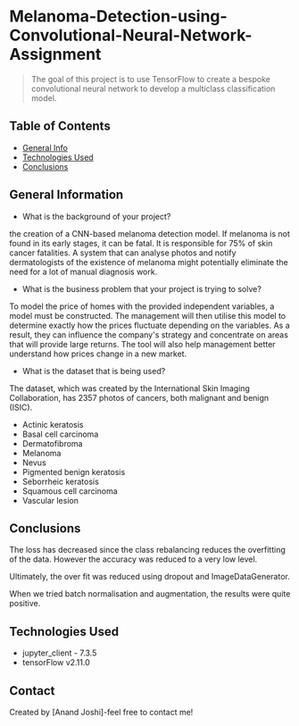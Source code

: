 # Melanoma-Detection-using-Convolutional-Neural-Network-Assignment

> The goal of this project is to use TensorFlow to create a bespoke convolutional neural network to develop a multiclass classification model.

## Table of Contents
* [General Info](#general-information)
* [Technologies Used](#technologies-used)
* [Conclusions](#conclusions)

## General Information
- What is the background of your project?

the creation of a CNN-based melanoma detection model. If melanoma is not found in its early stages, it can be fatal. It is responsible for 75% of skin cancer fatalities. A system that can analyse photos and notify dermatologists of the existence of melanoma might potentially eliminate the need for a lot of manual diagnosis work.

- What is the business problem that your project is trying to solve?

To model the price of homes with the provided independent variables, a model must be constructed. The management will then utilise this model to determine exactly how the prices fluctuate depending on the variables. As a result, they can influence the company's strategy and concentrate on areas that will provide large returns. The tool will also help management better understand how prices change in a new market.

- What is the dataset that is being used?

The dataset, which was created by the International Skin Imaging Collaboration, has 2357 photos of cancers, both malignant and benign (ISIC).

- Actinic keratosis
- Basal cell carcinoma
- Dermatofibroma
- Melanoma
- Nevus
- Pigmented benign keratosis
- Seborrheic keratosis
- Squamous cell carcinoma
- Vascular lesion

## Conclusions
The loss has decreased since the class rebalancing reduces the overfitting of the data.
However the accuracy was reduced to a very low level.

Ultimately, the over fit was reduced using dropout and ImageDataGenerator.

When we tried batch normalisation and augmentation, the results were quite positive.


## Technologies Used

- jupyter_client - 7.3.5
- tensorFlow v2.11.0

## Contact
Created by [Anand Joshi]-feel free to contact me!
